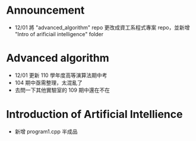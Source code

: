 # Announcement
* 12/01 將 "advanced_algorithm" repo 更改成資工系程式專案 repo，並新增 "Intro of arificiail intelligence" folder

# Advanced algorithm
* 12/01 更新 110 學年度高等演算法期中考
* 104 期中亟需整理，太混亂了
* 去問一下其他實驗室的 109 期中還在不在

# Introduction of Artificial Intellience
* 新增 program1.cpp 半成品

